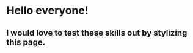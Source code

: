 

<h1> Hello everyone!</h1>
<h2> I would love to test these skills out by stylizing this page.</h2>


